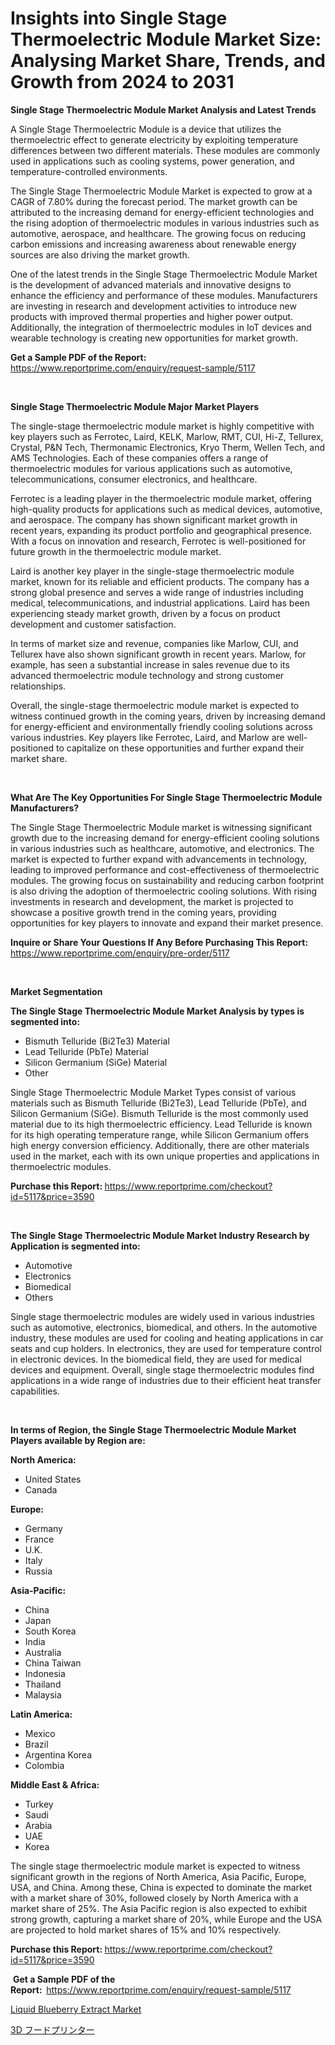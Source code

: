 <p><h1>Insights into Single Stage Thermoelectric Module Market Size: Analysing Market Share, Trends, and Growth from 2024 to 2031</h1></p><p><strong>Single Stage Thermoelectric Module Market Analysis and Latest Trends</strong></p>
<p><p>A Single Stage Thermoelectric Module is a device that utilizes the thermoelectric effect to generate electricity by exploiting temperature differences between two different materials. These modules are commonly used in applications such as cooling systems, power generation, and temperature-controlled environments.</p><p>The Single Stage Thermoelectric Module Market is expected to grow at a CAGR of 7.80% during the forecast period. The market growth can be attributed to the increasing demand for energy-efficient technologies and the rising adoption of thermoelectric modules in various industries such as automotive, aerospace, and healthcare. The growing focus on reducing carbon emissions and increasing awareness about renewable energy sources are also driving the market growth.</p><p>One of the latest trends in the Single Stage Thermoelectric Module Market is the development of advanced materials and innovative designs to enhance the efficiency and performance of these modules. Manufacturers are investing in research and development activities to introduce new products with improved thermal properties and higher power output. Additionally, the integration of thermoelectric modules in IoT devices and wearable technology is creating new opportunities for market growth.</p></p>
<p><strong>Get a Sample PDF of the Report:&nbsp;</strong> <a href="https://www.reportprime.com/enquiry/request-sample/5117">https://www.reportprime.com/enquiry/request-sample/5117</a></p>
<p>&nbsp;</p>
<p><strong>Single Stage Thermoelectric Module Major Market Players</strong></p>
<p><p>The single-stage thermoelectric module market is highly competitive with key players such as Ferrotec, Laird, KELK, Marlow, RMT, CUI, Hi-Z, Tellurex, Crystal, P&N Tech, Thermonamic Electronics, Kryo Therm, Wellen Tech, and AMS Technologies. Each of these companies offers a range of thermoelectric modules for various applications such as automotive, telecommunications, consumer electronics, and healthcare.</p><p>Ferrotec is a leading player in the thermoelectric module market, offering high-quality products for applications such as medical devices, automotive, and aerospace. The company has shown significant market growth in recent years, expanding its product portfolio and geographical presence. With a focus on innovation and research, Ferrotec is well-positioned for future growth in the thermoelectric module market.</p><p>Laird is another key player in the single-stage thermoelectric module market, known for its reliable and efficient products. The company has a strong global presence and serves a wide range of industries including medical, telecommunications, and industrial applications. Laird has been experiencing steady market growth, driven by a focus on product development and customer satisfaction.</p><p>In terms of market size and revenue, companies like Marlow, CUI, and Tellurex have also shown significant growth in recent years. Marlow, for example, has seen a substantial increase in sales revenue due to its advanced thermoelectric module technology and strong customer relationships.</p><p>Overall, the single-stage thermoelectric module market is expected to witness continued growth in the coming years, driven by increasing demand for energy-efficient and environmentally friendly cooling solutions across various industries. Key players like Ferrotec, Laird, and Marlow are well-positioned to capitalize on these opportunities and further expand their market share.</p></p>
<p>&nbsp;</p>
<p><strong>What Are The Key Opportunities For Single Stage Thermoelectric Module Manufacturers?</strong></p>
<p><p>The Single Stage Thermoelectric Module market is witnessing significant growth due to the increasing demand for energy-efficient cooling solutions in various industries such as healthcare, automotive, and electronics. The market is expected to further expand with advancements in technology, leading to improved performance and cost-effectiveness of thermoelectric modules. The growing focus on sustainability and reducing carbon footprint is also driving the adoption of thermoelectric cooling solutions. With rising investments in research and development, the market is projected to showcase a positive growth trend in the coming years, providing opportunities for key players to innovate and expand their market presence.</p></p>
<p><strong>Inquire or Share Your Questions If Any Before Purchasing This Report:</strong> <a href="https://www.reportprime.com/enquiry/pre-order/5117">https://www.reportprime.com/enquiry/pre-order/5117</a></p>
<p>&nbsp;</p>
<p><strong>Market Segmentation</strong></p>
<p><strong>The Single Stage Thermoelectric Module Market Analysis by types is segmented into:</strong></p>
<p><ul><li>Bismuth Telluride (Bi2Te3) Material</li><li>Lead Telluride (PbTe) Material</li><li>Silicon Germanium (SiGe) Material</li><li>Other</li></ul></p>
<p><p>Single Stage Thermoelectric Module Market Types consist of various materials such as Bismuth Telluride (Bi2Te3), Lead Telluride (PbTe), and Silicon Germanium (SiGe). Bismuth Telluride is the most commonly used material due to its high thermoelectric efficiency. Lead Telluride is known for its high operating temperature range, while Silicon Germanium offers high energy conversion efficiency. Additionally, there are other materials used in the market, each with its own unique properties and applications in thermoelectric modules.</p></p>
<p><strong>Purchase this Report:&nbsp;</strong><a href="https://www.reportprime.com/checkout?id=5117&price=3590">https://www.reportprime.com/checkout?id=5117&price=3590</a></p>
<p>&nbsp;</p>
<p><strong>The Single Stage Thermoelectric Module Market Industry Research by Application is segmented into:</strong></p>
<p><ul><li>Automotive</li><li>Electronics</li><li>Biomedical</li><li>Others</li></ul></p>
<p><p>Single stage thermoelectric modules are widely used in various industries such as automotive, electronics, biomedical, and others. In the automotive industry, these modules are used for cooling and heating applications in car seats and cup holders. In electronics, they are used for temperature control in electronic devices. In the biomedical field, they are used for medical devices and equipment. Overall, single stage thermoelectric modules find applications in a wide range of industries due to their efficient heat transfer capabilities.</p></p>
<p>&nbsp;</p>
<p><strong>In terms of Region, the Single Stage Thermoelectric Module Market Players available by Region are:</strong></p>
<p>
    <p> <strong> North America: </strong>
        <ul>
            <li>United States</li>
            <li>Canada</li>
        </ul>
        </p> 
    <p> <strong> Europe: </strong>
        <ul>
            <li>Germany</li>
            <li>France</li>
            <li>U.K.</li>
            <li>Italy</li>
            <li>Russia</li>
        </ul>
        </p> 
    <p> <strong> Asia-Pacific: </strong>
        <ul>
            <li>China</li>
            <li>Japan</li>
            <li>South Korea</li>
            <li>India</li>
            <li>Australia</li>
            <li>China Taiwan</li>
            <li>Indonesia</li>
            <li>Thailand</li>
            <li>Malaysia</li>
        </ul>
        </p> 
    <p> <strong> Latin America: </strong>
        <ul>
            <li>Mexico</li>
            <li>Brazil</li>
            <li>Argentina Korea</li>
            <li>Colombia</li>
        </ul>
        </p> 
    <p> <strong> Middle East & Africa: </strong>
        <ul>
            <li>Turkey</li>
            <li>Saudi</li>
            <li>Arabia</li>
            <li>UAE</li>
            <li>Korea</li>
        </ul>
    </p>
    </p>
<p><p>The single stage thermoelectric module market is expected to witness significant growth in the regions of North America, Asia Pacific, Europe, USA, and China. Among these, China is expected to dominate the market with a market share of 30%, followed closely by North America with a market share of 25%. The Asia Pacific region is also expected to exhibit strong growth, capturing a market share of 20%, while Europe and the USA are projected to hold market shares of 15% and 10% respectively.</p></p>
<p><strong>Purchase this Report: </strong><a href="https://www.reportprime.com/checkout?id=5117&price=3590">https://www.reportprime.com/checkout?id=5117&price=3590</a></p>
<p>&nbsp;<strong>Get a Sample PDF of the Report:&nbsp;&nbsp;</strong><a href="https://www.reportprime.com/enquiry/request-sample/5117">https://www.reportprime.com/enquiry/request-sample/5117</a></p>
<p><strong></strong></p>
<p><p><a href="https://meowing-lemming-dd3.notion.site/Liquid-Blueberry-Extract-Market-Offer-Valuable-Insights-into-Market-Size-Market-Share-Market-Trend-9dcdb4231b9d43178e9d76413964aced">Liquid Blueberry Extract Market</a></p><p><a href="https://medium.com/@adaming121/3d%E9%A3%9F%E5%93%81%E3%83%97%E3%83%AA%E3%83%B3%E3%82%BF%E3%83%BC%E5%B8%82%E5%A0%B4-2031%E5%B9%B4%E3%81%BE%E3%81%A7%E3%81%AE%E3%83%88%E3%83%AC%E3%83%B3%E3%83%89-%E4%BA%88%E6%B8%AC-%E7%AB%B6%E4%BA%89%E5%88%86%E6%9E%90-d3956f2933c9">3D フードプリンター</a></p></p>